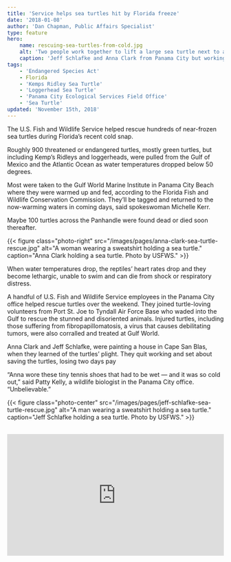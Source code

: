 ```yaml
---
title: 'Service helps sea turtles hit by Florida freeze'
date: '2018-01-08'
author: 'Dan Chapman, Public Affairs Specialist'
type: feature
hero:
    name: rescuing-sea-turtles-from-cold.jpg
    alt: 'Two people work together to lift a large sea turtle next to a wheelbarrow.'
    caption: 'Jeff Schlafke and Anna Clark from Panama City but working in Cape San Blas, Gulf County, Florida where the stunned turtle event occurred. Photo by USFWS.'
tags:
    - 'Endangered Species Act'
    - Florida
    - 'Kemps Ridley Sea Turtle'
    - 'Loggerhead Sea Turtle'
    - 'Panama City Ecological Services Field Office'
    - 'Sea Turtle'
updated: 'November 15th, 2018'
---
```


The U.S. Fish and Wildlife Service helped rescue hundreds of near-frozen sea turtles during Florida’s recent cold snap.

Roughly 900 threatened or endangered turtles, mostly green turtles, but including Kemp’s Ridleys and loggerheads, were pulled from the Gulf of Mexico and the Atlantic Ocean as water temperatures dropped below 50 degrees.

Most were taken to the Gulf World Marine Institute in Panama City Beach where they were warmed up and fed, according to the Florida Fish and Wildlife Conservation Commission. They’ll be tagged and returned to the now-warming waters in coming days, said spokeswoman Michelle Kerr.

Maybe 100 turtles across the Panhandle were found dead or died soon thereafter.

{{< figure class="photo-right" src="/images/pages/anna-clark-sea-turtle-rescue.jpg" alt="A woman wearing a sweatshirt holding a sea turtle." caption="Anna Clark holding a sea turtle. Photo by USFWS." >}}

When water temperatures drop, the reptiles’ heart rates drop and they become lethargic, unable to swim and can die from shock or respiratory distress.

A handful of U.S. Fish and Wildlife Service employees in the Panama City office helped rescue turtles over the weekend. They joined turtle-loving volunteers from Port St. Joe to Tyndall Air Force Base who waded into the Gulf to rescue the stunned and disoriented animals. Injured turtles, including those suffering from fibropapillomatosis, a virus that causes debilitating tumors, were also corralled and treated at Gulf World.

Anna Clark and Jeff Schlafke, were painting a house in Cape San Blas, when they learned of the turtles’ plight. They quit working and set about saving the turtles, losing two days pay

“Anna wore these tiny tennis shoes that had to be wet &mdash; and it was so cold out,” said Patty Kelly, a wildlife biologist in the Panama City office. “Unbelievable.”

{{< figure class="photo-center" src="/images/pages/jeff-schlafke-sea-turtle-rescue.jpg" alt="A man wearing a sweatshirt holding a sea turtle." caption="Jeff Schlafke holding a sea turtle. Photo by USFWS." >}}

<br>
<div style="position: relative; padding-bottom: 56.25%; overflow: hidden;">
  <iframe src="https://www.facebook.com/plugins/video.php?href=https%3A%2F%2Fwww.facebook.com%2FMyFWC%2Fvideos%2F10155953144288349%2F&show_text=0" style="position: absolute; width: 100%; height: 100%;" scrolling="no" frameborder="0" allowTransparency="true" allowFullScreen="true"></iframe>
</div>
